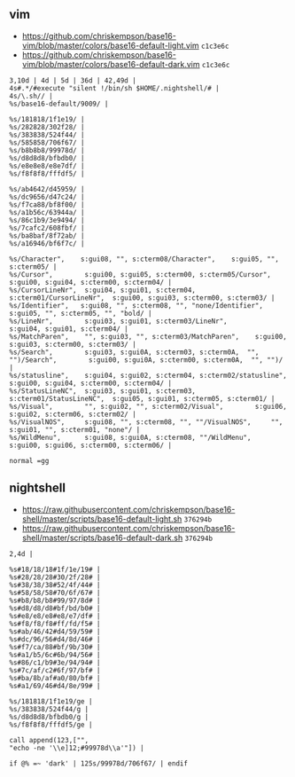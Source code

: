 ## vim

- <https://github.com/chriskempson/base16-vim/blob/master/colors/base16-default-light.vim> `c1c3e6c`
- <https://github.com/chriskempson/base16-vim/blob/master/colors/base16-default-dark.vim> `c1c3e6c`

```
3,10d | 4d | 5d | 36d | 42,49d |
4s#.*/#execute "silent !/bin/sh $HOME/.nightshell/# |
4s/\.sh// |
%s/base16-default/9009/ |

%s/181818/1f1e19/ |
%s/282828/302f28/ |
%s/383838/524f44/ |
%s/585858/706f67/ |
%s/b8b8b8/99978d/ |
%s/d8d8d8/bfbdb0/ |
%s/e8e8e8/e8e7df/ |
%s/f8f8f8/fffdf5/ |

%s/ab4642/d45959/ |
%s/dc9656/d47c24/ |
%s/f7ca88/bf8f00/ |
%s/a1b56c/63944a/ |
%s/86c1b9/3e9494/ |
%s/7cafc2/608fbf/ |
%s/ba8baf/8f72ab/ |
%s/a16946/bf6f7c/ |

%s/Character",    s:gui08, "", s:cterm08/Character",    s:gui05, "", s:cterm05/ |
%s/Cursor",        s:gui00, s:gui05, s:cterm00, s:cterm05/Cursor",        s:gui00, s:gui04, s:cterm00, s:cterm04/ |
%s/CursorLineNr",  s:gui04, s:gui01, s:cterm04, s:cterm01/CursorLineNr",  s:gui00, s:gui03, s:cterm00, s:cterm03/ |
%s/Identifier",   s:gui08, "", s:cterm08, "", "none/Identifier",   s:gui05, "", s:cterm05, "", "bold/ |
%s/LineNr",        s:gui03, s:gui01, s:cterm03/LineNr",        s:gui04, s:gui01, s:cterm04/ |
%s/MatchParen",    "", s:gui03, "", s:cterm03/MatchParen",    s:gui00, s:gui03, s:cterm00, s:cterm03/ |
%s/Search",        s:gui03, s:gui0A, s:cterm03, s:cterm0A,  "", "")/Search",        s:gui00, s:gui0A, s:cterm00, s:cterm0A,  "", "")/ |
%s/statusline",    s:gui04, s:gui02, s:cterm04, s:cterm02/statusline",    s:gui00, s:gui04, s:cterm00, s:cterm04/ |
%s/StatusLineNC",  s:gui03, s:gui01, s:cterm03, s:cterm01/StatusLineNC",  s:gui05, s:gui01, s:cterm05, s:cterm01/ |
%s/Visual",        "", s:gui02, "", s:cterm02/Visual",        s:gui06, s:gui02, s:cterm06, s:cterm02/ |
%s/VisualNOS",     s:gui08, "", s:cterm08, "", ""/VisualNOS",     "", s:gui01, "", s:cterm01, "none"/ |
%s/WildMenu",      s:gui08, s:gui0A, s:cterm08, ""/WildMenu",      s:gui00, s:gui06, s:cterm00, s:cterm06/ |

normal =gg
```

## nightshell

- <https://raw.githubusercontent.com/chriskempson/base16-shell/master/scripts/base16-default-light.sh> `376294b`
- <https://raw.githubusercontent.com/chriskempson/base16-shell/master/scripts/base16-default-dark.sh> `376294b`

```
2,4d |

%s#18/18/18#1f/1e/19# |
%s#28/28/28#30/2f/28# |
%s#38/38/38#52/4f/44# |
%s#58/58/58#70/6f/67# |
%s#b8/b8/b8#99/97/8d# |
%s#d8/d8/d8#bf/bd/b0# |
%s#e8/e8/e8#e8/e7/df# |
%s#f8/f8/f8#ff/fd/f5# |
%s#ab/46/42#d4/59/59# |
%s#dc/96/56#d4/8d/46# |
%s#f7/ca/88#bf/9b/30# |
%s#a1/b5/6c#6b/94/56# |
%s#86/c1/b9#3e/94/94# |
%s#7c/af/c2#6f/97/bf# |
%s#ba/8b/af#a0/80/bf# |
%s#a1/69/46#d4/8e/99# |

%s/181818/1f1e19/ge |
%s/383838/524f44/g |
%s/d8d8d8/bfbdb0/g |
%s/f8f8f8/fffdf5/ge |

call append(123,["",
"echo -ne '\\e]12;#99978d\\a'"]) |

if @% =~ 'dark' | 125s/99978d/706f67/ | endif
```
